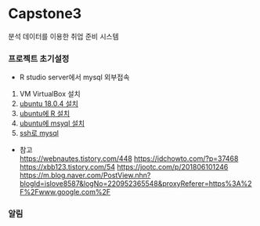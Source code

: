 # Capstone3
분석 데이터를 이용한 취업 준비 시스템


### 프로젝트 초기설정
- R studio server에서 mysql 외부접속
1. VM VirtualBox 설치
2. [ubuntu 18.0.4 설치](https://webnautes.tistory.com/448)
3. [ubuntu에 R 설치](https://3months.tistory.com/210)
4. [ubuntu에 msyql 설치](https://texasroh.blogspot.com/2018/12/1804-mysql-phpmyadmin.html)
5. [ssh로 mysql](https://idchowto.com/?p=34601)

- 참고  
https://webnautes.tistory.com/448
https://idchowto.com/?p=37468
https://xbb123.tistory.com/54
https://jootc.com/p/201806101246
https://m.blog.naver.com/PostView.nhn?blogId=islove8587&logNo=220952365548&proxyReferer=https%3A%2F%2Fwww.google.com%2F


### 알림
